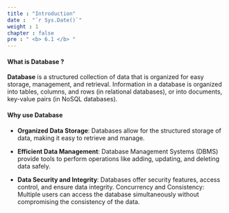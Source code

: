 ```yaml
---
title : "Introduction"
date :  "`r Sys.Date()`" 
weight : 1
chapter : false
pre : " <b> 6.1 </b> "
---
```


#### What is Database ?
**Database** is a structured collection of data that is organized for easy storage, management, and retrieval. Information in a database is organized into tables, columns, and rows (in relational databases), or into documents, key-value pairs (in NoSQL databases).

#### Why use Database
- **Organized Data Storage**: Databases allow for the structured storage of data, making it easy to retrieve and manage.

- **Efficient Data Management**: Database Management Systems (DBMS) provide tools to perform operations like adding, updating, and deleting data safely.

- **Data Security and Integrity**: Databases offer security features, access control, and ensure data integrity.
Concurrency and Consistency: Multiple users can access the database simultaneously without compromising the consistency of the data.